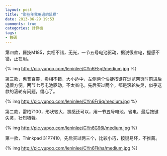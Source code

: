 ```yaml
---
layout: post
title: "那些年我用過的鼠標"
date: 2013-06-29 19:53
comments: true
categories: 計算機
tags:
- 數碼
---
```

第四款，羅技M185，卖相不错，无光，一节五号电池驱动，据说很省电，握感不错，正在用。

{% img http://pic.yupoo.com/leninlee/CYn6F5gI/medium.jpg %}

第三款，惠普百靈，卖相不错，大小适中，左侧两个快捷按键在浏览网页时前进后退很方便。两节七号电池驱动，不太省电。先后买过两个，都是滚轮失灵，似乎这款的滚轮有问题，傷心了。

{% img http://pic.yupoo.com/leninlee/CYn6Fr6q/medium.jpg %}

第二款，雷柏7100，形状较大，握感还可以，用一节五号电池，省电。最后按键失灵，壮烈牺牲。

{% img http://pic.yupoo.com/leninlee/CYn6G96i/medium.jpg %}

第一款，Thinkpad 31P7410，先后买过两三个，比较小巧，按键易坏，不推薦。

{% img http://pic.yupoo.com/leninlee/CYn6Fkha/medium.jpg %}

